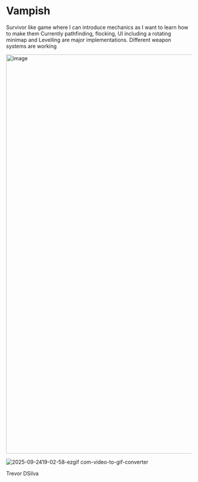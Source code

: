 # Vampish


 Survivor like game where I can introduce mechanics as I want to learn how to make them 
 Currently pathfinding, flocking, UI including a rotating minimap and Levelling are major implementations. Different weapon systems are working 
 
<img width="1920" height="1080" alt="image" src="https://github.com/user-attachments/assets/fc000232-dcd7-469b-b5b5-32a23a6caf66" />

![2025-09-2419-02-58-ezgif com-video-to-gif-converter](https://github.com/user-attachments/assets/8f69d9cd-6537-4c92-8c9f-ca2af9786a77)

Trevor DSilva
